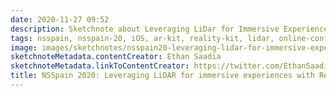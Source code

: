 ```yaml
---
date: 2020-11-27 09:52
description: Sketchnote about Leveraging LiDar for Immersive Experiences with RealityKit at NSSpain 2020
tags: nsspain, nsspain-20, iOS, ar-kit, reality-kit, lidar, online-conference
image: images/sketchnotes/nsspain20-leveraging-lidar-for-immersive-experiences-with-realitykit-small.jpg
sketchnoteMetadata.contentCreator: Ethan Saadia
sketchnoteMetadata.linkToContentCreator: https://twitter.com/EthanSaadia
title: NSSpain 2020: Leveraging LiDAR for immersive experiences with RealityKit
---
```

